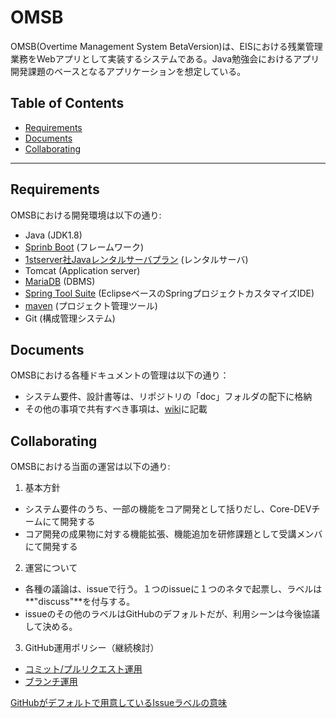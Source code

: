 # OMSB

OMSB(Overtime Management System BetaVersion)は、EISにおける残業管理業務をWebアプリとして実装するシステムである。Java勉強会におけるアプリ開発課題のベースとなるアプリケーションを想定している。

## Table of Contents

* [Requirements](#requirements)
* [Documents](#documents)
* [Collaborating](#collaborating)

***

## <a name="requirements"> Requirements
OMSBにおける開発環境は以下の通り:

* Java (JDK1.8)
* [Sprinb Boot][boot] (フレームワーク)
* [1stserver社Javaレンタルサーバプラン][1st] (レンタルサーバ)
 * Tomcat (Application server)
 * [MariaDB][maria] (DBMS)
* [Spring Tool Suite][sts] (EclipseベースのSpringプロジェクトカスタマイズIDE)
 * [maven][maven] (プロジェクト管理ツール)
* Git (構成管理システム)

## <a name="documents"> Documents
OMSBにおける各種ドキュメントの管理は以下の通り：

* システム要件、設計書等は、リポジトリの「doc」フォルダの配下に格納
* その他の事項で共有すべき事項は、[wiki](https://github.com/M2O-Workshop/OMSB/wiki)に記載

## <a name="collaborating"> Collaborating
OMSBにおける当面の運営は以下の通り:

1. 基本方針
 * システム要件のうち、一部の機能をコア開発として括りだし、Core-DEVチームにて開発する
 * コア開発の成果物に対する機能拡張、機能追加を研修課題として受講メンバにて開発する

2. 運営について
 * 各種の議論は、issueで行う。１つのissueに１つのネタで起票し、ラベルは**"discuss"**を付与する。
 * issueのその他のラベルはGitHubのデフォルトだが、利用シーンは今後協議して決める。
3. GitHub運用ポリシー（継続検討）
 * [コミット/プルリクエスト運用][commit-PR]
 * [ブランチ運用][branch]

[GitHubがデフォルトで用意しているIssueラベルの意味](http://qiita.com/maeda_t/items/4344bdeabcc6a18a34cc)


[sts]: https://spring.io/tools/sts
[maven]: https://maven.apache.org/
[boot]: https://projects.spring.io/spring-boot/
[maria]: https://mariadb.org/
[1st]: http://java.1strentalserver.com/modules/plan/index.php?cat_id=3
[commit-PR]: https://github.com/M2O-Workshop/OMSB/wiki/%E3%82%B3%E3%83%9F%E3%83%83%E3%83%88%E3%83%BB%E3%83%97%E3%83%AB%E3%83%AA%E3%82%AF%E3%82%A8%E3%82%B9%E3%83%88%E9%81%8B%E7%94%A8
[branch]: https://github.com/M2O-Workshop/OMSB/wiki/%E3%83%96%E3%83%A9%E3%83%B3%E3%83%81%E9%81%8B%E7%94%A8
